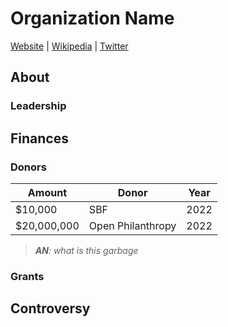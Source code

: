 # Organization Name

[Website]() | [Wikipedia]() |  [Twitter]()

## About

### Leadership

## Finances

### Donors

| Amount        | Donor               | Year |
| ------------- | ------------------- | ---- |
| $10,000       | SBF                 | 2022 |
| $20,000,000   | Open Philanthropy   | 2022 |

> _**AN**: what is this garbage_

### Grants


## Controversy

